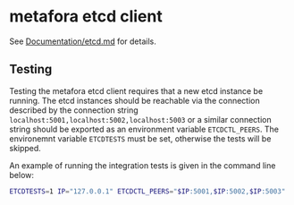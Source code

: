 metafora etcd client
====================

See [Documentation/etcd.md](../Documentation/etcd.md) for details.

Testing
-------

Testing the metafora etcd client requires that a new etcd instance be running.
The etcd instances should be reachable via the connection described by the 
connection string `localhost:5001,localhost:5002,localhost:5003` or a similar 
connection string should be exported as an environment variable `ETCDCTL_PEERS`.
The environemnt variable `ETCDTESTS` must be set, otherwise the tests will be
skipped.

An example of running the integration tests is given in the command line below:

```sh
ETCDTESTS=1 IP="127.0.0.1" ETCDCTL_PEERS="$IP:5001,$IP:5002,$IP:5003"  go test -v
```

